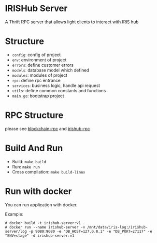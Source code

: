 # IRISHub Server
A Thrift RPC server that allows light clients to interact with IRIS hub
# Structure

- `config`: config of project
- `env`: environment of project
- `errors`: define customer errors
- `models`: database model which defined
- `modules`: modules of project
- `rpc`: define rpc entrance
- `services`: business logic, handle api request
- `utils`: define common constants and functions
- `main.go`: bootstrap project

# RPC Structure

please see [blockchain-rpc](https://github.com/irisnet/blockchain-rpc) and [irishub-rpc](https://github.com/irisnet/irishub-rpc) 

# Build And Run

- Build: `make build`
- Run: `make run`
- Cross compilation: `make build-linux`

# Run with docker

You can run application with docker.

Example:

```
# docker build -t irishub-server:v1 .
# docker run --name irishub-server -v /mnt/data/iris-log:/irishub-server/log -p 9080:9080 -e "DB_HOST=127.0.0.1" -e "DB_PORT=27117" -e "ENV=stage" -d irishub-server:v1
```
